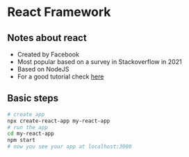 # React Framework

## Notes about react
- Created by Facebook
- Most popular based on a survey in Stackoverflow in 2021
- Based on NodeJS
- For a good tutorial check [here](https://www.w3schools.com/REACT)

## Basic steps
```bash
# create app
npx create-react-app my-react-app
# run the app
cd my-react-app
npm start
# now you see your app at localhost:3000
```
